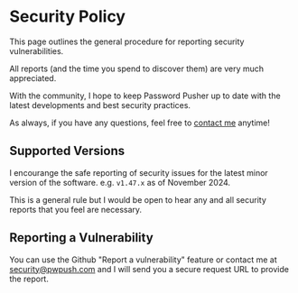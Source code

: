 # Security Policy

This page outlines the general procedure for reporting security vulnerabilities.

All reports (and the time you spend to discover them) are very much appreciated.

With the community, I hope to keep Password Pusher up to date with the latest developments and best security practices.

As always, if you have any questions, feel free to [contact me](https://pwpush.com/feedbacks/new) anytime!

## Supported Versions

I encourange the safe reporting of security issues for the latest minor
version of the software.  e.g. `v1.47.x` as of November 2024.

This is a general rule but I would be open to hear any and all security reports that you feel are necessary.

## Reporting a Vulnerability

You can use the Github "Report a vulnerability" feature or contact me at security@pwpush.com and I will send you a secure request URL to provide the report.
